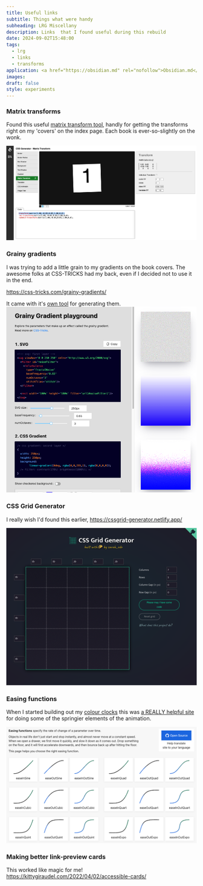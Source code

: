 ```yaml
---
title: Useful links
subtitle: Things what were handy
subheading: LRG Miscellany
description: Links  that I found useful during this rebuild
date: 2024-09-02T15:48:00
tags:
  - lrg
  - links
  - transforms
application: <a href="https://obsidian.md" rel="nofollow">Obsidian.md</a>
images: 
draft: false
style: experiments
---
```

### Matrix transforms

Found this useful [matrix transform tool](https://angrytools.com/css-generator/transform/), handly for getting the transforms right on my 'covers' on the index page. Each book is ever-so-slightly on the wonk.

![Screenshot of the Angry Tools Matrix Generator](/images/angry_tools-matrix-generator.png)

### Grainy gradients

I was trying to add a little grain to my gradients on the book covers. The awesome folks at CSS-TRICKS had my back, even if I decided not to use it in the end. 

https://css-tricks.com/grainy-gradients/ 

It came with it's [own tool](https://grainy-gradients.vercel.app/) for generating them. ![Screengrab of the grainy gradient tool](/images/grainy-gradient-playground.png)

### CSS Grid Generator

I really wish I'd found this earlier, https://cssgrid-generator.netlify.app/ 

![Screengrab of the css grid generator tool](/images/css-grid-generator-screengrab.png)

### Easing functions

When I started building out my [colour clocks](/colourful-clocks/) this was [a REALLY helpful site](https://easings.net/) for doing some of the springier elements of the animation.

![Visualisation of all the timing easing functions](/images/useful-links-easings-preview.png.png)

### Making better link-preview cards

This worked like magic for me! https://kittygiraudel.com/2022/04/02/accessible-cards/